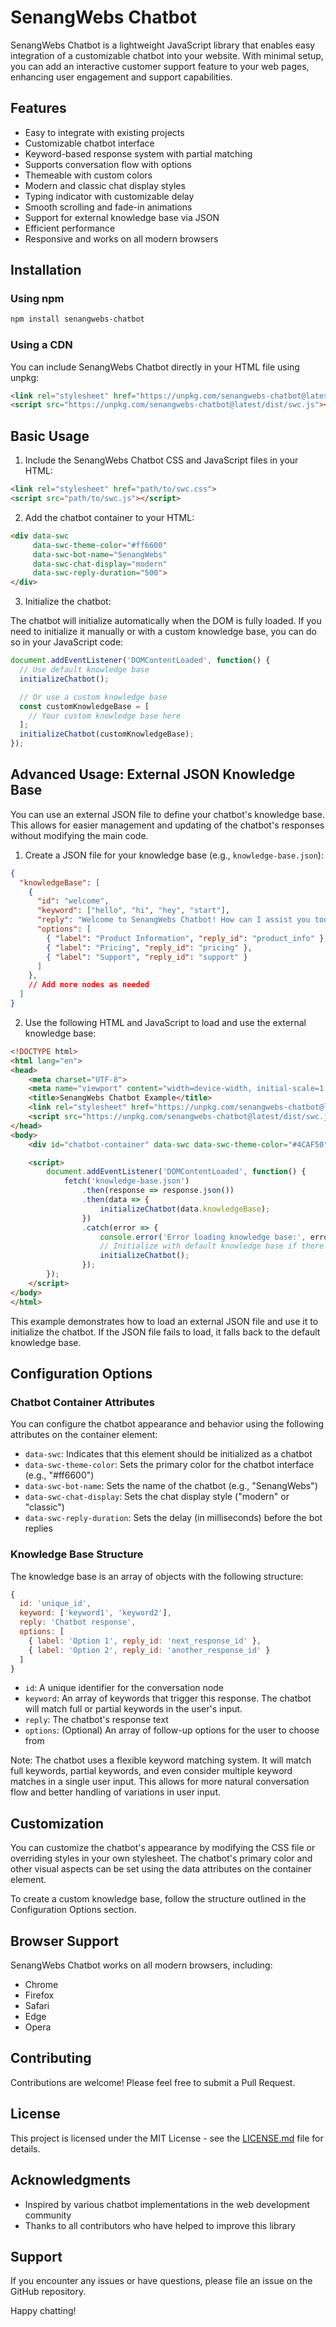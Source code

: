 # SenangWebs Chatbot

SenangWebs Chatbot is a lightweight JavaScript library that enables easy integration of a customizable chatbot into your website. With minimal setup, you can add an interactive customer support feature to your web pages, enhancing user engagement and support capabilities.

## Features

- Easy to integrate with existing projects
- Customizable chatbot interface
- Keyword-based response system with partial matching
- Supports conversation flow with options
- Themeable with custom colors
- Modern and classic chat display styles
- Typing indicator with customizable delay
- Smooth scrolling and fade-in animations
- Support for external knowledge base via JSON
- Efficient performance
- Responsive and works on all modern browsers

## Installation

### Using npm

```bash
npm install senangwebs-chatbot
```

### Using a CDN

You can include SenangWebs Chatbot directly in your HTML file using unpkg:

```html
<link rel="stylesheet" href="https://unpkg.com/senangwebs-chatbot@latest/dist/swc.css">
<script src="https://unpkg.com/senangwebs-chatbot@latest/dist/swc.js"></script>
```

## Basic Usage

1. Include the SenangWebs Chatbot CSS and JavaScript files in your HTML:

```html
<link rel="stylesheet" href="path/to/swc.css">
<script src="path/to/swc.js"></script>
```

2. Add the chatbot container to your HTML:

```html
<div data-swc 
     data-swc-theme-color="#ff6600" 
     data-swc-bot-name="SenangWebs" 
     data-swc-chat-display="modern" 
     data-swc-reply-duration="500">
</div>
```

3. Initialize the chatbot:

The chatbot will initialize automatically when the DOM is fully loaded. If you need to initialize it manually or with a custom knowledge base, you can do so in your JavaScript code:

```javascript
document.addEventListener('DOMContentLoaded', function() {
  // Use default knowledge base
  initializeChatbot();

  // Or use a custom knowledge base
  const customKnowledgeBase = [
    // Your custom knowledge base here
  ];
  initializeChatbot(customKnowledgeBase);
});
```

## Advanced Usage: External JSON Knowledge Base

You can use an external JSON file to define your chatbot's knowledge base. This allows for easier management and updating of the chatbot's responses without modifying the main code.

1. Create a JSON file for your knowledge base (e.g., `knowledge-base.json`):

```json
{
  "knowledgeBase": [
    {
      "id": "welcome",
      "keyword": ["hello", "hi", "hey", "start"],
      "reply": "Welcome to SenangWebs Chatbot! How can I assist you today?",
      "options": [
        { "label": "Product Information", "reply_id": "product_info" },
        { "label": "Pricing", "reply_id": "pricing" },
        { "label": "Support", "reply_id": "support" }
      ]
    },
    // Add more nodes as needed
  ]
}
```

2. Use the following HTML and JavaScript to load and use the external knowledge base:

```html
<!DOCTYPE html>
<html lang="en">
<head>
    <meta charset="UTF-8">
    <meta name="viewport" content="width=device-width, initial-scale=1.0">
    <title>SenangWebs Chatbot Example</title>
    <link rel="stylesheet" href="https://unpkg.com/senangwebs-chatbot@latest/dist/swc.css">
    <script src="https://unpkg.com/senangwebs-chatbot@latest/dist/swc.js"></script>
</head>
<body>
    <div id="chatbot-container" data-swc data-swc-theme-color="#4CAF50" data-swc-bot-name="SenangBot" data-swc-chat-display="modern" data-swc-reply-duration="800"></div>

    <script>
        document.addEventListener('DOMContentLoaded', function() {
            fetch('knowledge-base.json')
                .then(response => response.json())
                .then(data => {
                    initializeChatbot(data.knowledgeBase);
                })
                .catch(error => {
                    console.error('Error loading knowledge base:', error);
                    // Initialize with default knowledge base if there's an error
                    initializeChatbot();
                });
        });
    </script>
</body>
</html>
```

This example demonstrates how to load an external JSON file and use it to initialize the chatbot. If the JSON file fails to load, it falls back to the default knowledge base.

## Configuration Options

### Chatbot Container Attributes

You can configure the chatbot appearance and behavior using the following attributes on the container element:

- `data-swc`: Indicates that this element should be initialized as a chatbot
- `data-swc-theme-color`: Sets the primary color for the chatbot interface (e.g., "#ff6600")
- `data-swc-bot-name`: Sets the name of the chatbot (e.g., "SenangWebs")
- `data-swc-chat-display`: Sets the chat display style ("modern" or "classic")
- `data-swc-reply-duration`: Sets the delay (in milliseconds) before the bot replies

### Knowledge Base Structure

The knowledge base is an array of objects with the following structure:

```javascript
{
  id: 'unique_id',
  keyword: ['keyword1', 'keyword2'],
  reply: 'Chatbot response',
  options: [
    { label: 'Option 1', reply_id: 'next_response_id' },
    { label: 'Option 2', reply_id: 'another_response_id' }
  ]
}
```

- `id`: A unique identifier for the conversation node
- `keyword`: An array of keywords that trigger this response. The chatbot will match full or partial keywords in the user's input.
- `reply`: The chatbot's response text
- `options`: (Optional) An array of follow-up options for the user to choose from

Note: The chatbot uses a flexible keyword matching system. It will match full keywords, partial keywords, and even consider multiple keyword matches in a single user input. This allows for more natural conversation flow and better handling of variations in user input.

## Customization

You can customize the chatbot's appearance by modifying the CSS file or overriding styles in your own stylesheet. The chatbot's primary color and other visual aspects can be set using the data attributes on the container element.

To create a custom knowledge base, follow the structure outlined in the Configuration Options section.

## Browser Support

SenangWebs Chatbot works on all modern browsers, including:

- Chrome
- Firefox
- Safari
- Edge
- Opera

## Contributing

Contributions are welcome! Please feel free to submit a Pull Request.

## License

This project is licensed under the MIT License - see the [LICENSE.md](LICENSE.md) file for details.

## Acknowledgments

- Inspired by various chatbot implementations in the web development community
- Thanks to all contributors who have helped to improve this library

## Support

If you encounter any issues or have questions, please file an issue on the GitHub repository.

Happy chatting!